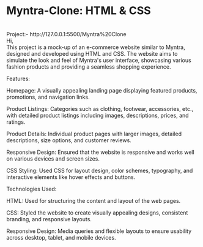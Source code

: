 # Myntra-Clone: HTML & CSS
<br>
Project:- http://127.0.0.1:5500/Myntra%20Clone
<br>
Hi,
<br>
This project is a mock-up of an e-commerce website similar to Myntra,
designed and developed using HTML and CSS. The website aims to simulate 
the look and feel of Myntra's user interface, showcasing various fashion 
products and providing a seamless shopping experience.

Features:

Homepage: A visually appealing landing page displaying featured products, promotions, and navigation links.

Product Listings: Categories such as clothing, footwear, accessories, etc., with detailed product listings including images, 
descriptions, prices, and ratings.

Product Details: Individual product pages with larger images, detailed descriptions, size options, and customer reviews.

Responsive Design: Ensured that the website is responsive and works well on various devices and screen sizes.

CSS Styling: Used CSS for layout design, color schemes, typography, and interactive elements like hover effects and buttons.

Technologies Used:

HTML: Used for structuring the content and layout of the web pages.

CSS: Styled the website to create visually appealing designs, consistent branding, and responsive layouts.

Responsive Design: Media queries and flexible layouts to ensure usability across desktop, tablet, and mobile devices.

